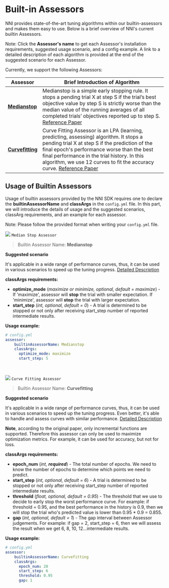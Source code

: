 # Built-in Assessors

NNI provides state-of-the-art tuning algorithms within our builtin-assessors and makes them easy to use. Below is a brief overview of NNI's current builtin Assessors.

Note: Click the **Assessor's name** to get each Assessor's installation requirements, suggested usage scenario, and a config example. A link to a detailed description of each algorithm is provided at the end of the suggested scenario for each Assessor.

Currently, we support the following Assessors:

|Assessor|Brief Introduction of Algorithm|
|---|---|
|[__Medianstop__](#MedianStop)|Medianstop is a simple early stopping rule. It stops a pending trial X at step S if the trial’s best objective value by step S is strictly worse than the median value of the running averages of all completed trials’ objectives reported up to step S. [Reference Paper](https://static.googleusercontent.com/media/research.google.com/en//pubs/archive/46180.pdf)|
|[__Curvefitting__](#Curvefitting)|Curve Fitting Assessor is an LPA (learning, predicting, assessing) algorithm. It stops a pending trial X at step S if the prediction of the final epoch's performance worse than the best final performance in the trial history. In this algorithm, we use 12 curves to fit the accuracy curve. [Reference Paper](http://aad.informatik.uni-freiburg.de/papers/15-IJCAI-Extrapolation_of_Learning_Curves.pdf)|

## Usage of Builtin Assessors

Usage of builtin assessors provided by the NNI SDK requires one to declare the  **builtinAssessorName** and **classArgs** in the `config.yml` file. In this part, we will introduce the details of usage and the suggested scenarios, classArg requirements, and an example for each assessor.

Note: Please follow the provided format when writing your `config.yml` file.

<a name="MedianStop"></a>

![](https://placehold.it/15/1589F0/000000?text=+) `Median Stop Assessor`

> Builtin Assessor Name: **Medianstop**

**Suggested scenario**

It's applicable in a wide range of performance curves, thus, it can be used in various scenarios to speed up the tuning progress. [Detailed Description](./MedianstopAssessor.md)

**classArgs requirements:**

* **optimize_mode** (*maximize or minimize, optional, default = maximize*) - If 'maximize', assessor will **stop** the trial with smaller expectation. If 'minimize', assessor will **stop** the trial with larger expectation.
* **start_step** (*int, optional, default = 0*) - A trial is determined to be stopped or not only after receiving start_step number of reported intermediate results.

**Usage example:**

```yaml
# config.yml
assessor:
    builtinAssessorName: Medianstop
    classArgs:
      optimize_mode: maximize
      start_step: 5
```

<br>

<a name="Curvefitting"></a>

![](https://placehold.it/15/1589F0/000000?text=+) `Curve Fitting Assessor`

> Builtin Assessor Name: **Curvefitting**

**Suggested scenario**

It's applicable in a wide range of performance curves, thus, it can be used in various scenarios to speed up the tuning progress. Even better, it's able to handle and assess curves with similar performance. [Detailed Description](./CurvefittingAssessor.md)

**Note**, according to the original paper, only incremental functions are supported. Therefore this assessor can only be used to maximize optimization metrics. For example, it can be used for accuracy, but not for loss.


**classArgs requirements:**

* **epoch_num** (*int, **required***) - The total number of epochs. We need to know the number of epochs to determine which points we need to predict.
* **start_step** (*int, optional, default = 6*) - A trial is determined to be stopped or not only after receiving start_step number of reported intermediate results.
* **threshold** (*float, optional, default = 0.95*) - The threshold that we use to decide to early stop the worst performance curve. For example: if threshold = 0.95, and the best performance in the history is 0.9, then we will stop the trial who's predicted value is lower than 0.95 * 0.9 = 0.855.
* **gap** (*int, optional, default = 1*) - The gap interval between Assessor judgements. For example: if gap = 2, start_step = 6, then we will assess the result when we get 6, 8, 10, 12...intermediate results.

**Usage example:**

```yaml
# config.yml
assessor:
    builtinAssessorName: Curvefitting
    classArgs:
      epoch_num: 20
      start_step: 6
      threshold: 0.95
      gap: 1
```
